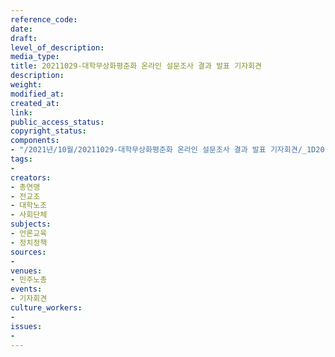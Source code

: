 ```yaml
---
reference_code: 
date: 
draft: 
level_of_description: 
media_type: 
title: 20211029-대학무상화평준화 온라인 설문조사 결과 발표 기자회견
description: 
weight: 
modified_at: 
created_at: 
link: 
public_access_status: 
copyright_status: 
components:
- "/2021년/10월/20211029-대학무상화평준화 온라인 설문조사 결과 발표 기자회견/_1D20151.jpg"
tags:
- 
creators:
- 총연맹
- 전교조
- 대학노조
- 사회단체
subjects:
- 언론교육
- 정치정책
sources:
- 
venues:
- 민주노총
events:
- 기자회견
culture_workers:
- 
issues:
- 
---
```

